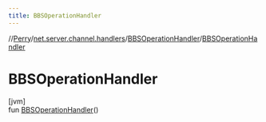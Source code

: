 ```yaml
---
title: BBSOperationHandler
---
```

//[Perry](../../../index.html)/[net.server.channel.handlers](../index.html)/[BBSOperationHandler](index.html)/[BBSOperationHandler](-b-b-s-operation-handler.html)



# BBSOperationHandler



[jvm]\
fun [BBSOperationHandler](-b-b-s-operation-handler.html)()




